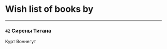 # Wish list of books by [](https://plus.google.com/118041836581529110049)
---

### `42` Сирены Титана
Курт Воннегут

